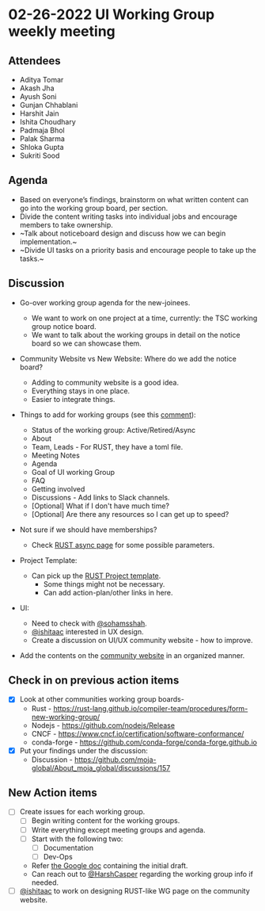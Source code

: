 # 02-26-2022 UI Working Group weekly meeting 

## Attendees
- Aditya Tomar
- Akash Jha
- Ayush Soni
- Gunjan Chhablani
- Harshit Jain
- Ishita Choudhary
- Padmaja Bhol
- Palak Sharma
- Shloka Gupta
- Sukriti Sood

## Agenda
- Based on everyone’s findings, brainstorm on what written content can go into the working group board, per section.
- Divide the content writing tasks into individual jobs and encourage members to take ownership.
- ~Talk about noticeboard design and discuss how we can begin implementation.~
- ~Divide UI tasks on a priority basis and encourage people to take up the tasks.~


## Discussion
- Go-over working group agenda for the new-joinees.
    - We want to work on one project at a time, currently: the TSC working group notice board.
    - We want to talk about the working groups in detail on the notice board so we can showcase them.

- Community Website vs New Website: Where do we add the notice board?
    - Adding to community website is a good idea.
    - Everything stays in one place.
    - Easier to integrate things.

- Things to add for working groups (see this [comment](https://github.com/moja-global/About_moja_global/discussions/157#discussioncomment-2251444)):
    - Status of the working group: Active/Retired/Async
    - About
    - Team, Leads - For RUST, they have a toml file.
    - Meeting Notes
    - Agenda
    - Goal of UI working Group
    - FAQ
    - Getting involved
    - Discussions - Add links to Slack channels.
    - [Optional] What if I don't have much time?
    - [Optional] Are there any resources so I can get up to speed?

- Not sure if we should have memberships?
    - Check [RUST async page](https://rust-lang.github.io/wg-async/CHARTER.html?highlight=members#membership-requirements) for some possible parameters.

- Project Template:
    - Can pick up the [RUST Project template](https://rust-lang.github.io/wg-async/vision/projects/template.html).
        - Some things might not be necessary.
        - Can add action-plan/other links in here.
- UI:
    - Need to check with [@sohamsshah](https://github.com/sohamsshah).
    - [@ishitaac](https://github.com/ishitaac) interested in UX design.
    - Create a discussion on UI/UX community website - how to improve.

- Add the contents on the [community website](https://community.moja.global/community/technical-steering-committee) in an organized manner.

## Check in on previous action items

- [x] Look at other communities working group boards-
    - Rust - https://rust-lang.github.io/compiler-team/procedures/form-new-working-group/ 
    - Nodejs - https://github.com/nodejs/Release 
    - CNCF - https://www.cncf.io/certification/software-conformance/
    - conda-forge - https://github.com/conda-forge/conda-forge.github.io
- [x] Put your findings under the discussion:
    - Discussion - https://github.com/moja-global/About_moja_global/discussions/157 

## New Action items

- [ ] Create issues for each working group.
    - [ ] Begin writing content for the working groups.
    - [ ] Write everything except meeting groups and agenda.
    - [ ] Start with the following two:
        - [ ] Documentation
        - [ ] Dev-Ops
    - Refer [the Google doc](https://docs.google.com/document/d/1_7LffEtgvZKK5rj1ucfxzU1sX2ma8qVlW9AH_I3X1io/edit?usp=sharing) containing the initial draft.
    - Can reach out to [@HarshCasper](https://github.com/HarshCasper) regarding the working group info if needed.
- [ ] [@ishitaac](https://github.com/ishitaac) to work on designing RUST-like WG page on the community website.
